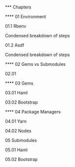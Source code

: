 *** Chapters

**** 01 	Environment

01.1	Rbenv

Condensed breakdown of steps

01.2 	Asdf

Condensed breakdown of steps

**** 02 	Gems vs Submodules

02.01

**** 03 	Gems

03.01	Haml

03.02	Bootstrap


**** 04	Package Managers

04.01	Yarn

04.02	Nodes

05	Submodules

05.01	Haml

05.02	Bootstrap